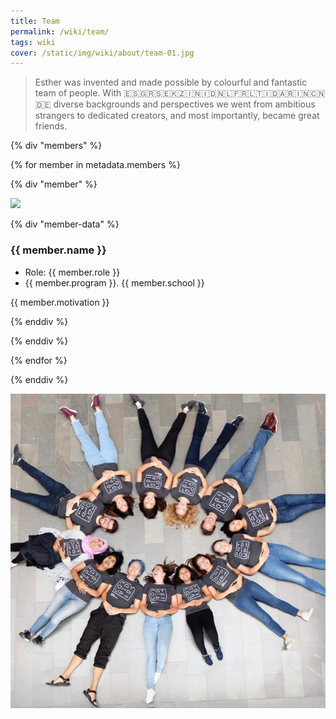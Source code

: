 ```yaml
---
title: Team
permalink: /wiki/team/
tags: wiki
cover: /static/img/wiki/about/team-01.jpg
---
```


> Esther was invented and made possible by colourful and fantastic team of people. With 🇪🇸🇬🇷🇸🇪🇰🇿🇮🇳🇮🇩🇳🇱🇫🇷🇱🇹🇮🇩🇦🇷🇮🇳🇨🇳🇩🇪 diverse backgrounds and perspectives we went from ambitious strangers to dedicated creators, and most importantly, became great friends.

{% div "members" %}

{% for member in metadata.members %}

{% div "member" %}

<img src="{{member.image}}">

{% div "member-data" %}

### {{ member.name }}

-   Role: {{ member.role }}
-   {{ member.program }}. {{ member.school }}

{{ member.motivation }}

{% enddiv %}

{% enddiv %}

{% endfor %}

{% enddiv %}

![](/static/img/wiki/about/team-02.jpg)
